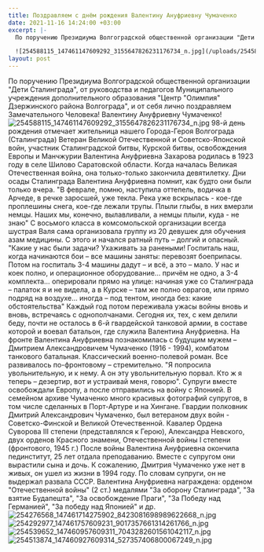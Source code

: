 ```yaml
---
title: Поздравляем с днём рождения Валентину Ануфриевну Чумаченко
date: 2021-11-16 14:24:00 +03:00
excerpt: |-
  По поручению Президиума Волгоградской общественной организации "Дети Сталинграда", от руководства и педагогов Муниципального учреждения  дополнительного образования "Центр "Олимпия" Дзержинского района Волгограда" поздравляем Замечательного Человека! Валентину Ануфриевну Чумаченко с 98-й день рождения.

  ![254588115_147461147609292_3155647826231176734_n.jpg](/uploads/254588115_147461147609292_3155647826231176734_n.jpg)
layout: post
---
```


По поручению Президиума Волгоградской общественной организации "Дети Сталинграда", от руководства и педагогов Муниципального учреждения  дополнительного образования "Центр "Олимпия" Дзержинского района Волгограда", и от себя лично поздравляем Замечательного Человека! Валентину Ануфриевну Чумаченко!
![254588115_147461147609292_3155647826231176734_n.jpg](/uploads/254588115_147461147609292_3155647826231176734_n.jpg)
98-й день рождения отмечает жительница нашего Города-Героя Волгограда (Сталинграда) Ветеран Великой Отечественной и Советско-Японской войн, участник Сталинградской битвы, Курской битвы, освобождения Европы и Манчжурии 
Валентина Ануфриевна Захарова родилась в 1923 году в селе Шилово Саратовской области. Когда началась Великая Отечественная война, она только-только закончила девятилетку.
Дни осады Сталинграда Валентина Ануфриевна помнит, как будто они были только вчера. 
"В феврале, помню, наступила оттепель, водичка в Арчеде, в речке заросшей, уже текла. Река уже вскрылась - кое-где проплешины снега, кое-где лежали трупы. Плыли глыбы, в них вмерзли немцы. Наших мы, конечно, вылавливали, а немцы плыли, куда - не знаю" 
С восьмого класса в комсомольской организации всегда шустрая Валя сама организовала группу из 20 девушек для обучения азам медицины. С этого и начался ратный путь – долгий и опасный. 
"Какие у нас были задачи? Ухаживать за ранеными! Госпиталь наш, когда начинаются бои – все машины заняты: перевозят боеприпасы. Потом на госпиталь 3-4 машины дадут – и всё, а это – мало. У нас и коек полно, и операционное оборудование… причём не одно, а 3-4 комплекта… оперировали прямо на улице: начиная уже со Сталинграда – палаток я и не видела, а в Курске – там же полно оврагов, или прямо подряд на воздухе… иногда – под тентом, иногда без: какие обстоятельства" 
Каждый год потом переживала ужасы войны вновь и вновь, встречаясь с однополчанами. Сегодня их, тех, с кем делили беду, почти не осталось в 
6-й гвардейской танковой армии, в составе которой и воевал батальон, где служила Валентина Ануфриевна. 
На фронте Валентина Ануфриевна познакомилась с будущим мужем – Дмитрием Александровичем Чумаченко (1916 - 1994), комбатом танкового батальная. Классический военно-полевой роман. Все развивалось по-фронтовому – стремительно. 
"Я попросила увольнительную, и к нему. А он эту увольнительную порвал. Кто ж я теперь – дезертир, вот и устраивай меня, говорю". 
Супруги вместе освобождали Европу, а после отправились на войну с Японией. В семейном архиве Чумаченко много красивых фотографий супругов, в том числе сделанных в Порт-Артуре и на Хингане. 
Гвардии полковник Дмитрий Александрович Чумаченко, был ветераном двух войн - Советско-Финской и Великой Отечественной. Кавалер Ордена Суворова III степени (представлялся к Герою), Александра Невского, двух орденов Красного знамени, Отечественной войны I степени (фронтового, 1945 г.) 
После войны Валентина Ануфриевна окончила пединститут, 25 лет отдала преподаванию. Вместе с супругом они вырастили сына и дочь. К сожалению, Дмитрия Чумаченко уже нет в живых, он ушел из жизни в 1994 году. По словам супруги, он не выдержал развала СССР. 
Валентина Ануфриевна награждена:
орденом "Отечественной войны" (2 ст.) медалями "За оборону Сталинграда", "За взятие Будапешта", "За освобождение Праги", "За Победу над Германией", "За победу над Японией" и др.
![254276568_147461714275902_8423081698989622668_n.jpg](/uploads/254276568_147461714275902_8423081698989622668_n.jpg)![254292977_147461757609231_9017357661314261766_n.jpg](/uploads/254292977_147461757609231_9017357661314261766_n.jpg)![254539652_147460957609311_7043282601561042117_n.jpg](/uploads/254539652_147460957609311_7043282601561042117_n.jpg)![254513874_147460927609314_527357406800067249_n.jpg](/uploads/254513874_147460927609314_527357406800067249_n.jpg)